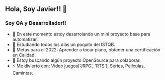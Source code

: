 <!--
**jaramosperez/jaramosperez** is a ✨ _special_ ✨ repository because its `README.md` (this file) appears on your GitHub profile.
Here are some ideas to get you started:
- 🔭 I’m currently working on ...
- 🌱 I’m currently learning ...
- 👯 I’m looking to collaborate on ...
- 🤔 I’m looking for help with ...
- 💬 Ask me about ...
- 📫 How to reach me: ...
- 😄 Pronouns: ...
- ⚡ Fun fact: ...
-->
## Hola, Soy Javier!! 👋

### Soy QA y Desarrollador!!

- 🔭 En este momento estoy desarrolando un mini proyecto base para automatizar.
- 🌱 Estudiando todos los días un poquito del ISTQB.
- 🥅 Metas para el 2022: Aprender a tocar piano, obtener una certificación en Calidad.
- 👯 Estoy buscando algún proyecto OpenSource para colaborar.
- ⚡ Me divierto con: Video juegos['JRPG', 'RTS'], Series, Películas, Camintas.
